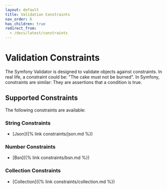 ```yaml
---
layout: default
title: Validation Constraints
nav_order: 6
has_children: true
redirect_from:
  - /docs/latest/constraints
---
```


# Validation Constraints

The Symfony Validator is designed to validate objects against constraints. In real life, a constraint could be: "The cake must
not be burned". In Symfony, constraints are similar: They are assertions that a condition is true.

## Supported Constraints

The following constraints are available:

### String Constraints

* [Json]({% link constraints/json.md %})

### Number Constraints

* [Bsn]({% link constraints/bsn.md %})

### Collection Constraints

* [Collection]({% link constraints/collection.md %})
